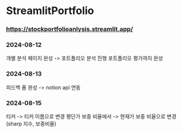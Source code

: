 # StreamlitPortfolio
### https://stockportfolioanlysis.streamlit.app/

### 2024-08-12
개별 분석 페이지 완성 -> 포트폴리오 분석 진행
포트폴리오 평가까지 완성

### 2024-08-13
피드백 폼 완성 -> notion api 연동

### 2024-08-15
티커 -> 티커 이름으로 변경
평단가 보중 비율에서 -> 현재가 보중 비율으로 변경(sharp 지수, 보중비율)
